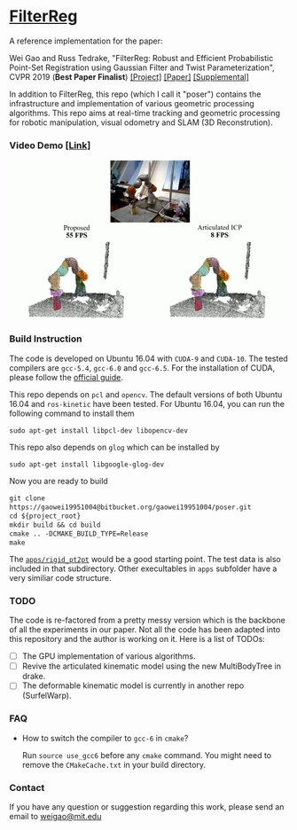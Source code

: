 # [FilterReg](<https://sites.google.com/view/filterreg/home>)

A reference implementation for the paper: 

Wei Gao and Russ Tedrake, "FilterReg: Robust and Efficient Probabilistic Point-Set Registration using Gaussian Filter and Twist Parameterization", CVPR 2019 (**Best Paper Finalist**)  [[Project]](<https://sites.google.com/view/filterreg/home>) [[Paper]](https://arxiv.org/abs/1811.10136) [[Supplemental]](https://drive.google.com/file/d/1R_E-v3vh7aq3uwg_EOmZEtItMn649rVI/view?usp=sharing)

In addition to FilterReg, this repo (which I call it "poser") contains the infrastructure and implementation of various geometric processing algorithms. This repo aims at real-time tracking and geometric processing for robotic manipulation, visual odometry and SLAM (3D Reconstrution).

### Video Demo [[Link]](https://youtu.be/k-YQVZfM0qg)

[![FilterReg](./doc/articulated.png)](https://youtu.be/k-YQVZfM0qg)

### Build Instruction

The code is developed on Ubuntu 16.04 with `CUDA-9` and `CUDA-10`. The tested compilers are `gcc-5.4`, `gcc-6.0` and `gcc-6.5`. For the installation of CUDA, please follow the [official guide](<https://developer.nvidia.com/cuda-downloads>).

This repo depends on `pcl` and `opencv`. The default versions of both Ubuntu 16.04 and `ros-kinetic` have been tested. For Ubuntu 16.04, you can run the following command to install them

```shell
sudo apt-get install libpcl-dev libopencv-dev
```

This repo also depends on `glog` which can be installed by

```shell
sudo apt-get install libgoogle-glog-dev
```

Now you are ready to build

```shell
git clone https://gaowei19951004@bitbucket.org/gaowei19951004/poser.git
cd ${project_root}
mkdir build && cd build
cmake .. -DCMAKE_BUILD_TYPE=Release
make
```

The [`apps/rigid_pt2pt`](<https://sites.google.com/view/filterreg/home>) would be a good starting point. The test data is also included in that subdirectory. Other execultables in `apps` subfolder have a very similiar code structure.

### TODO

The code is re-factored from a pretty messy version which is the backbone of all the experiments in our paper. Not all the code has been adapted into this repository and the author is working on it. Here is a list of TODOs:

- [ ] The GPU implementation of various algorithms.
- [ ] Revive the articulated kinematic model using the new MultiBodyTree in drake.
- [ ] The deformable kinematic model is currently in another repo (SurfelWarp).

### FAQ

- How to switch the compiler to `gcc-6` in `cmake`?

  Run `source use_gcc6` before any `cmake` command. You might need to remove the `CMakeCache.txt` in your build directory.

### Contact

If you have any question or suggestion regarding this work, please send an email to weigao@mit.edu